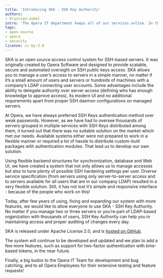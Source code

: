 ```yaml
---
title: 'Introducing SKA - SSH Key Authority'
authors:
- krystian-zubel
intro: 'The Opera IT department keeps all of our services online. In their work, they need to manage thousands of servers. Today, one of their tools that is used for SSH Access Control becomes Open Source - check out how it could make your life simpler!'
tags:
- open-source
- opera
- security
license: cc-by-3.0
---
```


SKA is an open source access control system for SSH-based servers. It was originally created by
Opera Software and designed to provide scalable, secure and automated oversight on SSH public keys
access. SKA allows you to manage a user’s access to servers in a simple manner, no matter if it’s a
small amount of users and servers or hundreds of machines with a company’s LDAP connecting user
accounts. Some advantages include the ability to delegate authority over server access (defining who
has enough knowledge to approve access), its modern UI and no additional requirements apart from
proper SSH daemon configurations on managed servers.

At Opera, we have always preferred SSH Keys authentication method over weak passwords. However, as
we have had to oversee thousands of servers grouped in multiple services with SSH Keys distributed
among them, it turned out that there was no suitable solution on the market which met our needs.
Available systems either were not prepared to work in a flexible manner or required a lot of hassle
to distribute custom-built packages with authentication modules. That lead us to develop our own
solution.

Using flexible backend structures for synchronization, database and Web UI, we have created a system
that not only allows us to manage accesses but also to tune plenty of possible SSH hardening
settings per user. Diverse service specification (from servers using only server-to-server access
and to servers available for all users that are in our company LDAP) resulted in a very flexible
solution. Still, it has not lost it’s simple and responsive interface - because of the people who
work on this!

Today, after few years of using, fixing and expanding our system with more features, we would like
to allow everyone to use SKA - SSH Key Authority. No matter if you manage two or three servers or
you’re part of LDAP-based organization with thousands of users, SSH Key Authority can help you in
maintaining access and proper auditing of changes every day.

SKA is released under Apache License 2.0, and is
[hosted on GitHub](https://github.com/operasoftware/ssh-key-authority).

The system will continue to be developed and updated and we plan to add a few more features, such as
support for two-factor authentication with time-based tokens, in the near future.

Finally, a big kudos to the Opera IT Team for development and bug catching, and to all Opera
Employees for their extensive testing and feature requests!
